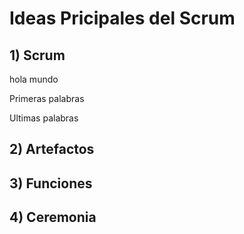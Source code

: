 # Ideas Pricipales del Scrum

## 1) Scrum

hola mundo

Primeras palabras

Ultimas palabras

## 2) Artefactos

## 3) Funciones

## 4) Ceremonia

